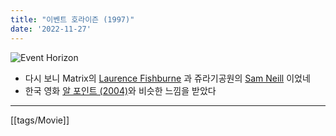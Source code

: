 ```yaml
---
title: "이벤트 호라이즌 (1997)"
date: '2022-11-27'
---
```


![Event Horizon](https://i.ebayimg.com/images/g/37IAAMXQ-BZQ9TfR/s-l500.jpg)

- 다시 보니 Matrix의 [Laurence Fishburne](https://movie.naver.com/movie/bi/pi/basic.naver?code=913) 과 쥬라기공원의 [Sam Neill](https://movie.naver.com/movie/bi/pi/basic.naver?code=2083) 이었네
- 한국 영화 [알 포인트 (2004)](https://movie.naver.com/movie/bi/mi/basic.naver?code=37261)와 비슷한 느낌을 받았다
---
[[tags/Movie]]